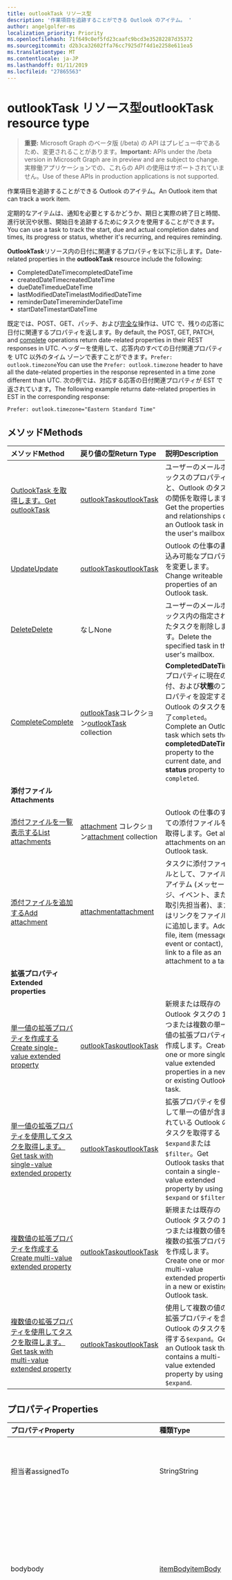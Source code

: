 ```yaml
---
title: outlookTask リソース型
description: '作業項目を追跡することができる Outlook のアイテム。 '
author: angelgolfer-ms
localization_priority: Priority
ms.openlocfilehash: 71f649c0ef5fd23caafc9bcd3e35282287d35372
ms.sourcegitcommit: d2b3ca32602ffa76cc7925d7f4d1e2258e611ea5
ms.translationtype: MT
ms.contentlocale: ja-JP
ms.lasthandoff: 01/11/2019
ms.locfileid: "27865563"
---
```

# <a name="outlooktask-resource-type"></a><span data-ttu-id="bc859-103">outlookTask リソース型</span><span class="sxs-lookup"><span data-stu-id="bc859-103">outlookTask resource type</span></span>

> <span data-ttu-id="bc859-104">**重要:** Microsoft Graph のベータ版 (/beta) の API はプレビュー中であるため、変更されることがあります。</span><span class="sxs-lookup"><span data-stu-id="bc859-104">**Important:** APIs under the /beta version in Microsoft Graph are in preview and are subject to change.</span></span> <span data-ttu-id="bc859-105">実稼働アプリケーションでの、これらの API の使用はサポートされていません。</span><span class="sxs-lookup"><span data-stu-id="bc859-105">Use of these APIs in production applications is not supported.</span></span>

<span data-ttu-id="bc859-106">作業項目を追跡することができる Outlook のアイテム。</span><span class="sxs-lookup"><span data-stu-id="bc859-106">An Outlook item that can track a work item.</span></span> 

<span data-ttu-id="bc859-107">定期的なアイテムは、通知を必要とするかどうか、期日と実際の終了日と時間、進行状況や状態、開始日を追跡するためにタスクを使用することができます。</span><span class="sxs-lookup"><span data-stu-id="bc859-107">You can use a task to track the start, due and actual completion dates and times, its progress or status, whether it's recurring, and requires reminding.</span></span>

<span data-ttu-id="bc859-108">**OutlookTask**リソース内の日付に関連するプロパティを以下に示します。</span><span class="sxs-lookup"><span data-stu-id="bc859-108">Date-related properties in the **outlookTask** resource include the following:</span></span>

- <span data-ttu-id="bc859-109">CompletedDateTime</span><span class="sxs-lookup"><span data-stu-id="bc859-109">completedDateTime</span></span>
- <span data-ttu-id="bc859-110">createdDateTime</span><span class="sxs-lookup"><span data-stu-id="bc859-110">createdDateTime</span></span>
- <span data-ttu-id="bc859-111">dueDateTime</span><span class="sxs-lookup"><span data-stu-id="bc859-111">dueDateTime</span></span>
- <span data-ttu-id="bc859-112">lastModifiedDateTime</span><span class="sxs-lookup"><span data-stu-id="bc859-112">lastModifiedDateTime</span></span>
- <span data-ttu-id="bc859-113">reminderDateTime</span><span class="sxs-lookup"><span data-stu-id="bc859-113">reminderDateTime</span></span>
- <span data-ttu-id="bc859-114">startDateTime</span><span class="sxs-lookup"><span data-stu-id="bc859-114">startDateTime</span></span>

<span data-ttu-id="bc859-115">既定では、POST、GET、パッチ、および[完全な](../api/outlooktask-complete.md)操作は、UTC で、残りの応答に日付に関連するプロパティを返します。</span><span class="sxs-lookup"><span data-stu-id="bc859-115">By default, the POST, GET, PATCH, and [complete](../api/outlooktask-complete.md) operations return date-related properties in their REST responses in UTC.</span></span> <span data-ttu-id="bc859-116">ヘッダーを使用して、応答内のすべての日付関連プロパティを UTC 以外のタイム ゾーンで表すことができます。`Prefer: outlook.timezone`</span><span class="sxs-lookup"><span data-stu-id="bc859-116">You can use the `Prefer: outlook.timezone` header to have all the date-related properties in the response represented in a time zone different than UTC.</span></span> <span data-ttu-id="bc859-117">次の例では、対応する応答の日付関連プロパティが EST で返されています。</span><span class="sxs-lookup"><span data-stu-id="bc859-117">The following example returns date-related properties in EST in the corresponding response:</span></span>

```
Prefer: outlook.timezone="Eastern Standard Time"
```

## <a name="methods"></a><span data-ttu-id="bc859-118">メソッド</span><span class="sxs-lookup"><span data-stu-id="bc859-118">Methods</span></span>

| <span data-ttu-id="bc859-119">メソッド</span><span class="sxs-lookup"><span data-stu-id="bc859-119">Method</span></span>           | <span data-ttu-id="bc859-120">戻り値の型</span><span class="sxs-lookup"><span data-stu-id="bc859-120">Return Type</span></span>    |<span data-ttu-id="bc859-121">説明</span><span class="sxs-lookup"><span data-stu-id="bc859-121">Description</span></span>|
|:---------------|:--------|:----------|
|[<span data-ttu-id="bc859-122">OutlookTask を取得します。</span><span class="sxs-lookup"><span data-stu-id="bc859-122">Get outlookTask</span></span>](../api/outlooktask-get.md) | [<span data-ttu-id="bc859-123">outlookTask</span><span class="sxs-lookup"><span data-stu-id="bc859-123">outlookTask</span></span>](outlooktask.md) |<span data-ttu-id="bc859-124">ユーザーのメールボックスのプロパティと、Outlook のタスクの関係を取得します。</span><span class="sxs-lookup"><span data-stu-id="bc859-124">Get the properties and relationships of an Outlook task in the user's mailbox.</span></span>|
|[<span data-ttu-id="bc859-125">Update</span><span class="sxs-lookup"><span data-stu-id="bc859-125">Update</span></span>](../api/outlooktask-update.md) | [<span data-ttu-id="bc859-126">outlookTask</span><span class="sxs-lookup"><span data-stu-id="bc859-126">outlookTask</span></span>](outlooktask.md) |<span data-ttu-id="bc859-127">Outlook の仕事の書き込み可能なプロパティを変更します。</span><span class="sxs-lookup"><span data-stu-id="bc859-127">Change writeable properties of an Outlook task.</span></span> |
|[<span data-ttu-id="bc859-128">Delete</span><span class="sxs-lookup"><span data-stu-id="bc859-128">Delete</span></span>](../api/outlooktask-delete.md) | <span data-ttu-id="bc859-129">なし</span><span class="sxs-lookup"><span data-stu-id="bc859-129">None</span></span> |<span data-ttu-id="bc859-130">ユーザーのメールボックス内の指定されたタスクを削除します。</span><span class="sxs-lookup"><span data-stu-id="bc859-130">Delete the specified task in the user's mailbox.</span></span> |
|[<span data-ttu-id="bc859-131">Complete</span><span class="sxs-lookup"><span data-stu-id="bc859-131">Complete</span></span>](../api/outlooktask-complete.md)|<span data-ttu-id="bc859-132">[outlookTask](outlooktask.md)コレクション</span><span class="sxs-lookup"><span data-stu-id="bc859-132">[outlookTask](outlooktask.md) collection</span></span>|<span data-ttu-id="bc859-133">**CompletedDateTime**プロパティに現在の日付、および**状態**のプロパティを設定する Outlook のタスクを完了`completed`。</span><span class="sxs-lookup"><span data-stu-id="bc859-133">Complete an Outlook task which sets the **completedDateTime** property to the current date, and **status** property to `completed`.</span></span>|
|<span data-ttu-id="bc859-134">**添付ファイル**</span><span class="sxs-lookup"><span data-stu-id="bc859-134">**Attachments**</span></span>| | |
|[<span data-ttu-id="bc859-135">添付ファイルを一覧表示する</span><span class="sxs-lookup"><span data-stu-id="bc859-135">List attachments</span></span>](../api/outlooktask-list-attachments.md) |<span data-ttu-id="bc859-136">[attachment](attachment.md) コレクション</span><span class="sxs-lookup"><span data-stu-id="bc859-136">[attachment](attachment.md) collection</span></span>| <span data-ttu-id="bc859-137">Outlook の仕事のすべての添付ファイルを取得します。</span><span class="sxs-lookup"><span data-stu-id="bc859-137">Get all attachments on an Outlook task.</span></span>|
|[<span data-ttu-id="bc859-138">添付ファイルを追加する</span><span class="sxs-lookup"><span data-stu-id="bc859-138">Add attachment</span></span>](../api/outlooktask-post-attachments.md) |[<span data-ttu-id="bc859-139">attachment</span><span class="sxs-lookup"><span data-stu-id="bc859-139">attachment</span></span>](attachment.md)| <span data-ttu-id="bc859-140">タスクに添付ファイルとして、ファイル、アイテム (メッセージ、イベント、または取引先担当者)、またはリンクをファイルに追加します。</span><span class="sxs-lookup"><span data-stu-id="bc859-140">Add a file, item (message, event or contact), or link to a file as an attachment to a task.</span></span>|
|<span data-ttu-id="bc859-141">**拡張プロパティ**</span><span class="sxs-lookup"><span data-stu-id="bc859-141">**Extended properties**</span></span>| | |
|[<span data-ttu-id="bc859-142">単一値の拡張プロパティを作成する</span><span class="sxs-lookup"><span data-stu-id="bc859-142">Create single-value extended property</span></span>](../api/singlevaluelegacyextendedproperty-post-singlevalueextendedproperties.md) |[<span data-ttu-id="bc859-143">outlookTask</span><span class="sxs-lookup"><span data-stu-id="bc859-143">outlookTask</span></span>](outlooktask.md)  |<span data-ttu-id="bc859-144">新規または既存の Outlook タスクの 1 つまたは複数の単一値の拡張プロパティを作成します。</span><span class="sxs-lookup"><span data-stu-id="bc859-144">Create one or more single-value extended properties in a new or existing Outlook task.</span></span>   |
|[<span data-ttu-id="bc859-145">単一値の拡張プロパティを使用してタスクを取得します。</span><span class="sxs-lookup"><span data-stu-id="bc859-145">Get task with single-value extended property</span></span>](../api/singlevaluelegacyextendedproperty-get.md)  | [<span data-ttu-id="bc859-146">outlookTask</span><span class="sxs-lookup"><span data-stu-id="bc859-146">outlookTask</span></span>](outlooktask.md) | <span data-ttu-id="bc859-147">拡張プロパティを使用して単一の値が含まれている Outlook のタスクを取得する`$expand`または`$filter`。</span><span class="sxs-lookup"><span data-stu-id="bc859-147">Get Outlook tasks that contain a single-value extended property by using `$expand` or `$filter`.</span></span> |
|[<span data-ttu-id="bc859-148">複数値の拡張プロパティを作成する</span><span class="sxs-lookup"><span data-stu-id="bc859-148">Create multi-value extended property</span></span>](../api/multivaluelegacyextendedproperty-post-multivalueextendedproperties.md) | [<span data-ttu-id="bc859-149">outlookTask</span><span class="sxs-lookup"><span data-stu-id="bc859-149">outlookTask</span></span>](outlooktask.md) | <span data-ttu-id="bc859-150">新規または既存の Outlook タスクの 1 つまたは複数の値を複数の拡張プロパティを作成します。</span><span class="sxs-lookup"><span data-stu-id="bc859-150">Create one or more multi-value extended properties in a new or existing Outlook task.</span></span>  |
|[<span data-ttu-id="bc859-151">複数値の拡張プロパティを使用してタスクを取得します。</span><span class="sxs-lookup"><span data-stu-id="bc859-151">Get task with multi-value extended property</span></span>](../api/multivaluelegacyextendedproperty-get.md)  | [<span data-ttu-id="bc859-152">outlookTask</span><span class="sxs-lookup"><span data-stu-id="bc859-152">outlookTask</span></span>](outlooktask.md) | <span data-ttu-id="bc859-153">使用して複数の値の拡張プロパティを含む Outlook のタスクを取得する`$expand`。</span><span class="sxs-lookup"><span data-stu-id="bc859-153">Get an Outlook task that contains a multi-value extended property by using `$expand`.</span></span> |

## <a name="properties"></a><span data-ttu-id="bc859-154">プロパティ</span><span class="sxs-lookup"><span data-stu-id="bc859-154">Properties</span></span>
| <span data-ttu-id="bc859-155">プロパティ</span><span class="sxs-lookup"><span data-stu-id="bc859-155">Property</span></span>     | <span data-ttu-id="bc859-156">種類</span><span class="sxs-lookup"><span data-stu-id="bc859-156">Type</span></span>   |<span data-ttu-id="bc859-157">説明</span><span class="sxs-lookup"><span data-stu-id="bc859-157">Description</span></span>|
|:---------------|:--------|:----------|
|<span data-ttu-id="bc859-158">担当者</span><span class="sxs-lookup"><span data-stu-id="bc859-158">assignedTo</span></span>|<span data-ttu-id="bc859-159">String</span><span class="sxs-lookup"><span data-stu-id="bc859-159">String</span></span>|<span data-ttu-id="bc859-160">タスクが割り当てられているユーザーの名前。</span><span class="sxs-lookup"><span data-stu-id="bc859-160">The name of the person who has been assigned the task.</span></span>|
|<span data-ttu-id="bc859-161">body</span><span class="sxs-lookup"><span data-stu-id="bc859-161">body</span></span>|[<span data-ttu-id="bc859-162">itemBody</span><span class="sxs-lookup"><span data-stu-id="bc859-162">itemBody</span></span>](itembody.md)|<span data-ttu-id="bc859-p103">通常はタスクに関する情報を含むタスク本体。HTML 型のみがサポートされていることに注意してください。</span><span class="sxs-lookup"><span data-stu-id="bc859-p103">The task body that typically contains information about the task. Note that only HTML type is supported.</span></span>|
|<span data-ttu-id="bc859-165">categories</span><span class="sxs-lookup"><span data-stu-id="bc859-165">categories</span></span>|<span data-ttu-id="bc859-166">String コレクション</span><span class="sxs-lookup"><span data-stu-id="bc859-166">String collection</span></span>|<span data-ttu-id="bc859-167">タスクに関連付けられたカテゴリ。</span><span class="sxs-lookup"><span data-stu-id="bc859-167">The categories associated with the task.</span></span> <span data-ttu-id="bc859-168">各カテゴリは、ユーザーが定義されている[outlookCategory](outlookcategory.md)の**表示名**のプロパティに対応します。</span><span class="sxs-lookup"><span data-stu-id="bc859-168">Each category corresponds to the **displayName** property of an [outlookCategory](outlookcategory.md) that the user has defined.</span></span>|
|<span data-ttu-id="bc859-169">changeKey</span><span class="sxs-lookup"><span data-stu-id="bc859-169">changeKey</span></span>|<span data-ttu-id="bc859-170">String</span><span class="sxs-lookup"><span data-stu-id="bc859-170">String</span></span>|<span data-ttu-id="bc859-171">タスクのバージョン。</span><span class="sxs-lookup"><span data-stu-id="bc859-171">The version of the task.</span></span>|
|<span data-ttu-id="bc859-172">CompletedDateTime</span><span class="sxs-lookup"><span data-stu-id="bc859-172">completedDateTime</span></span>|[<span data-ttu-id="bc859-173">dateTimeTimeZone</span><span class="sxs-lookup"><span data-stu-id="bc859-173">dateTimeTimeZone</span></span>](datetimetimezone.md)|<span data-ttu-id="bc859-174">タスクが終了した日付 (指定のタイム ゾーン)。</span><span class="sxs-lookup"><span data-stu-id="bc859-174">The date in the specified time zone that the task was finished.</span></span>|
|<span data-ttu-id="bc859-175">createdDateTime</span><span class="sxs-lookup"><span data-stu-id="bc859-175">createdDateTime</span></span>|<span data-ttu-id="bc859-176">DateTimeOffset</span><span class="sxs-lookup"><span data-stu-id="bc859-176">DateTimeOffset</span></span>|<span data-ttu-id="bc859-177">日付と時刻、タスクが作成された日時です。</span><span class="sxs-lookup"><span data-stu-id="bc859-177">The date and time when the task was created.</span></span> <span data-ttu-id="bc859-178">既定では、UTC であります。</span><span class="sxs-lookup"><span data-stu-id="bc859-178">By default, it is in UTC.</span></span> <span data-ttu-id="bc859-179">要求ヘッダーにカスタム タイム ゾーンを使用できます。</span><span class="sxs-lookup"><span data-stu-id="bc859-179">You can provide a custom time zone in the request header.</span></span> <span data-ttu-id="bc859-180">プロパティの値は、ISO 8601 形式を使用します。</span><span class="sxs-lookup"><span data-stu-id="bc859-180">The property value uses ISO 8601 format.</span></span> <span data-ttu-id="bc859-181">たとえば、2014 年 1 月 1 日午前 0 時 (UTC) は、次のようになります。`'2014-01-01T00:00:00Z'`</span><span class="sxs-lookup"><span data-stu-id="bc859-181">For example, midnight UTC on Jan 1, 2014 would look like this: `'2014-01-01T00:00:00Z'`.</span></span>|
|<span data-ttu-id="bc859-182">dueDateTime</span><span class="sxs-lookup"><span data-stu-id="bc859-182">dueDateTime</span></span>|[<span data-ttu-id="bc859-183">dateTimeTimeZone</span><span class="sxs-lookup"><span data-stu-id="bc859-183">dateTimeTimeZone</span></span>](datetimetimezone.md)|<span data-ttu-id="bc859-184">タスクが終了する予定の日時 (指定のタイム ゾーン)。</span><span class="sxs-lookup"><span data-stu-id="bc859-184">The date in the specified time zone that the task is to be finished.</span></span>|
|<span data-ttu-id="bc859-185">hasAttachments</span><span class="sxs-lookup"><span data-stu-id="bc859-185">hasAttachments</span></span>|<span data-ttu-id="bc859-186">ブール型</span><span class="sxs-lookup"><span data-stu-id="bc859-186">Boolean</span></span>|<span data-ttu-id="bc859-187">タスクに添付ファイルが含まれている場合、true に設定します。</span><span class="sxs-lookup"><span data-stu-id="bc859-187">Set to true if the task has attachments.</span></span>|
|<span data-ttu-id="bc859-188">id</span><span class="sxs-lookup"><span data-stu-id="bc859-188">id</span></span>|<span data-ttu-id="bc859-189">String</span><span class="sxs-lookup"><span data-stu-id="bc859-189">String</span></span>|<span data-ttu-id="bc859-190">タスクの一意識別子。</span><span class="sxs-lookup"><span data-stu-id="bc859-190">The unique identifier of the task.</span></span> <span data-ttu-id="bc859-191">読み取り専用。</span><span class="sxs-lookup"><span data-stu-id="bc859-191">Read-only.</span></span>|
|<span data-ttu-id="bc859-192">importance</span><span class="sxs-lookup"><span data-stu-id="bc859-192">importance</span></span>|<span data-ttu-id="bc859-193">文字列</span><span class="sxs-lookup"><span data-stu-id="bc859-193">string</span></span>|<span data-ttu-id="bc859-194">イベントの重要度。</span><span class="sxs-lookup"><span data-stu-id="bc859-194">The importance of the event.</span></span> <span data-ttu-id="bc859-195">可能な値は `low`、`normal`、`high` です。</span><span class="sxs-lookup"><span data-stu-id="bc859-195">Possible values are: `low`, `normal`, `high`.</span></span>|
|<span data-ttu-id="bc859-196">isReminderOn</span><span class="sxs-lookup"><span data-stu-id="bc859-196">isReminderOn</span></span>|<span data-ttu-id="bc859-197">ブール値</span><span class="sxs-lookup"><span data-stu-id="bc859-197">Boolean</span></span>|<span data-ttu-id="bc859-198">ユーザーにタスクを通知するアラートを設定する場合は、true に設定します。</span><span class="sxs-lookup"><span data-stu-id="bc859-198">Set to true if an alert is set to remind the user of the task.</span></span>|
|<span data-ttu-id="bc859-199">lastModifiedDateTime</span><span class="sxs-lookup"><span data-stu-id="bc859-199">lastModifiedDateTime</span></span>|<span data-ttu-id="bc859-200">DateTimeOffset</span><span class="sxs-lookup"><span data-stu-id="bc859-200">DateTimeOffset</span></span>|<span data-ttu-id="bc859-201">日付と、タスクが最後に修正されました。</span><span class="sxs-lookup"><span data-stu-id="bc859-201">The date and time when the task was last modified.</span></span> <span data-ttu-id="bc859-202">既定では、UTC であります。</span><span class="sxs-lookup"><span data-stu-id="bc859-202">By default, it is in UTC.</span></span> <span data-ttu-id="bc859-203">要求ヘッダーにカスタム タイム ゾーンを使用できます。</span><span class="sxs-lookup"><span data-stu-id="bc859-203">You can provide a custom time zone in the request header.</span></span> <span data-ttu-id="bc859-204">プロパティの値は、ISO 8601 形式を使用し、UTC 時刻が常に。</span><span class="sxs-lookup"><span data-stu-id="bc859-204">The property value uses ISO 8601 format and is always in UTC time.</span></span> <span data-ttu-id="bc859-205">たとえば、2014 年 1 月 1 日午前 0 時 (UTC) は、次のようになります。`'2014-01-01T00:00:00Z'`</span><span class="sxs-lookup"><span data-stu-id="bc859-205">For example, midnight UTC on Jan 1, 2014 would look like this: `'2014-01-01T00:00:00Z'`.</span></span>|
|<span data-ttu-id="bc859-206">owner</span><span class="sxs-lookup"><span data-stu-id="bc859-206">owner</span></span>|<span data-ttu-id="bc859-207">String</span><span class="sxs-lookup"><span data-stu-id="bc859-207">String</span></span>|<span data-ttu-id="bc859-208">タスクを作成したユーザーの名前。</span><span class="sxs-lookup"><span data-stu-id="bc859-208">The name of the person who created the task.</span></span>|
|<span data-ttu-id="bc859-209">parentFolderId</span><span class="sxs-lookup"><span data-stu-id="bc859-209">parentFolderId</span></span>|<span data-ttu-id="bc859-210">String</span><span class="sxs-lookup"><span data-stu-id="bc859-210">String</span></span>|<span data-ttu-id="bc859-211">タスクの親フォルダーの一意の識別子。</span><span class="sxs-lookup"><span data-stu-id="bc859-211">The unique identifier for the task's parent folder.</span></span>|
|<span data-ttu-id="bc859-212">recurrence</span><span class="sxs-lookup"><span data-stu-id="bc859-212">recurrence</span></span>|[<span data-ttu-id="bc859-213">patternedRecurrence</span><span class="sxs-lookup"><span data-stu-id="bc859-213">patternedRecurrence</span></span>](patternedrecurrence.md)|<span data-ttu-id="bc859-214">タスクの繰り返しパターン。</span><span class="sxs-lookup"><span data-stu-id="bc859-214">The recurrence pattern for the task.</span></span>|
|<span data-ttu-id="bc859-215">reminderDateTime</span><span class="sxs-lookup"><span data-stu-id="bc859-215">reminderDateTime</span></span>|[<span data-ttu-id="bc859-216">dateTimeTimeZone</span><span class="sxs-lookup"><span data-stu-id="bc859-216">dateTimeTimeZone</span></span>](datetimetimezone.md)|<span data-ttu-id="bc859-217">タスクのアラーム通知を行う日時。</span><span class="sxs-lookup"><span data-stu-id="bc859-217">The date and time for a reminder alert of the task to occur.</span></span>|
|<span data-ttu-id="bc859-218">sensitivity</span><span class="sxs-lookup"><span data-stu-id="bc859-218">sensitivity</span></span>|<span data-ttu-id="bc859-219">文字列</span><span class="sxs-lookup"><span data-stu-id="bc859-219">string</span></span>|<span data-ttu-id="bc859-220">タスクのプライバシーのレベルを示します。</span><span class="sxs-lookup"><span data-stu-id="bc859-220">Indicates the level of privacy for the task.</span></span> <span data-ttu-id="bc859-221">可能な値は、`normal`、`personal`、`private`、`confidential` です。</span><span class="sxs-lookup"><span data-stu-id="bc859-221">Possible values are: `normal`, `personal`, `private`, `confidential`.</span></span>|
|<span data-ttu-id="bc859-222">startDateTime</span><span class="sxs-lookup"><span data-stu-id="bc859-222">startDateTime</span></span>|[<span data-ttu-id="bc859-223">dateTimeTimeZone</span><span class="sxs-lookup"><span data-stu-id="bc859-223">dateTimeTimeZone</span></span>](datetimetimezone.md)|<span data-ttu-id="bc859-224">タスクを開始する日付 (指定のタイム ゾーン)。</span><span class="sxs-lookup"><span data-stu-id="bc859-224">The date in the specified time zone when the task is to begin.</span></span>|
|<span data-ttu-id="bc859-225">status</span><span class="sxs-lookup"><span data-stu-id="bc859-225">status</span></span>|<span data-ttu-id="bc859-226">文字列</span><span class="sxs-lookup"><span data-stu-id="bc859-226">string</span></span>|<span data-ttu-id="bc859-227">状態またはタスクの進行状況を示します。</span><span class="sxs-lookup"><span data-stu-id="bc859-227">Indicates the state or progress of the task.</span></span> <span data-ttu-id="bc859-228">可能な値は、`notStarted`、`inProgress`、`completed`、`waitingOnOthers`、`deferred` です。</span><span class="sxs-lookup"><span data-stu-id="bc859-228">Possible values are: `notStarted`, `inProgress`, `completed`, `waitingOnOthers`, `deferred`.</span></span>|
|<span data-ttu-id="bc859-229">subject</span><span class="sxs-lookup"><span data-stu-id="bc859-229">subject</span></span>|<span data-ttu-id="bc859-230">String</span><span class="sxs-lookup"><span data-stu-id="bc859-230">String</span></span>|<span data-ttu-id="bc859-231">タスクのタイトルまたは簡単な説明。</span><span class="sxs-lookup"><span data-stu-id="bc859-231">A brief description or title of the task.</span></span>|

## <a name="relationships"></a><span data-ttu-id="bc859-232">リレーションシップ</span><span class="sxs-lookup"><span data-stu-id="bc859-232">Relationships</span></span>
| <span data-ttu-id="bc859-233">リレーションシップ</span><span class="sxs-lookup"><span data-stu-id="bc859-233">Relationship</span></span> | <span data-ttu-id="bc859-234">型</span><span class="sxs-lookup"><span data-stu-id="bc859-234">Type</span></span>   |<span data-ttu-id="bc859-235">説明</span><span class="sxs-lookup"><span data-stu-id="bc859-235">Description</span></span>|
|:---------------|:--------|:----------|
|<span data-ttu-id="bc859-236">attachments</span><span class="sxs-lookup"><span data-stu-id="bc859-236">attachments</span></span>|<span data-ttu-id="bc859-237">[attachment](attachment.md) コレクション</span><span class="sxs-lookup"><span data-stu-id="bc859-237">[attachment](attachment.md) collection</span></span>|<span data-ttu-id="bc859-238">タスクの[fileAttachment](fileattachment.md)、 [itemAttachment](itemattachment.md)、および[referenceAttachment](referenceattachment.md)の添付ファイルのコレクションです。</span><span class="sxs-lookup"><span data-stu-id="bc859-238">The collection of [fileAttachment](fileattachment.md), [itemAttachment](itemattachment.md), and [referenceAttachment](referenceattachment.md) attachments for the task.</span></span>  <span data-ttu-id="bc859-239">読み取り専用です。</span><span class="sxs-lookup"><span data-stu-id="bc859-239">Read-only.</span></span> <span data-ttu-id="bc859-240">Null 許容型。</span><span class="sxs-lookup"><span data-stu-id="bc859-240">Nullable.</span></span>|
|<span data-ttu-id="bc859-241">multiValueExtendedProperties</span><span class="sxs-lookup"><span data-stu-id="bc859-241">multiValueExtendedProperties</span></span>|<span data-ttu-id="bc859-242">[multiValueLegacyExtendedProperty](multivaluelegacyextendedproperty.md) collection</span><span class="sxs-lookup"><span data-stu-id="bc859-242">[multiValueLegacyExtendedProperty](multivaluelegacyextendedproperty.md) collection</span></span>|<span data-ttu-id="bc859-243">複数値のコレクションは、タスクに対して定義されたプロパティを拡張します。</span><span class="sxs-lookup"><span data-stu-id="bc859-243">The collection of multi-value extended properties defined for the task.</span></span> <span data-ttu-id="bc859-244">読み取り専用です。</span><span class="sxs-lookup"><span data-stu-id="bc859-244">Read-only.</span></span> <span data-ttu-id="bc859-245">Null 許容型。</span><span class="sxs-lookup"><span data-stu-id="bc859-245">Nullable.</span></span>|
|<span data-ttu-id="bc859-246">singleValueExtendedProperties</span><span class="sxs-lookup"><span data-stu-id="bc859-246">singleValueExtendedProperties</span></span>|<span data-ttu-id="bc859-247">[singleValueLegacyExtendedProperty](singlevaluelegacyextendedproperty.md) collection</span><span class="sxs-lookup"><span data-stu-id="bc859-247">[singleValueLegacyExtendedProperty](singlevaluelegacyextendedproperty.md) collection</span></span>|<span data-ttu-id="bc859-248">単一値のコレクションでは、タスクに対して定義されたプロパティを拡張します。</span><span class="sxs-lookup"><span data-stu-id="bc859-248">The collection of single-value extended properties defined for the task.</span></span> <span data-ttu-id="bc859-249">読み取り専用です。</span><span class="sxs-lookup"><span data-stu-id="bc859-249">Read-only.</span></span> <span data-ttu-id="bc859-250">Null 許容型。</span><span class="sxs-lookup"><span data-stu-id="bc859-250">Nullable.</span></span>|

## <a name="json-representation"></a><span data-ttu-id="bc859-251">JSON 表記</span><span class="sxs-lookup"><span data-stu-id="bc859-251">JSON representation</span></span>
<span data-ttu-id="bc859-252">以下は、リソースの JSON 表記です。</span><span class="sxs-lookup"><span data-stu-id="bc859-252">Here is a JSON representation of the resource.</span></span>

<!-- {
  "blockType": "resource",
  "optionalProperties": [
    "attachments",
    "singleValueExtendedProperties",
    "multiValueExtendedProperties"
  ],
  "@odata.type": "microsoft.graph.outlookTask"
}-->

```json
{
  "assignedTo": "String",
  "body": {"@odata.type": "microsoft.graph.itemBody"},
  "categories": ["String"],
  "changeKey": "String",
  "completedDateTime": {"@odata.type": "microsoft.graph.dateTimeTimeZone"},
  "createdDateTime": "String (timestamp)",
  "dueDateTime": {"@odata.type": "microsoft.graph.dateTimeTimeZone"},
  "hasAttachments": true,
  "id": "String (identifier)",
  "importance": "string",
  "isReminderOn": true,
  "lastModifiedDateTime": "String (timestamp)",
  "owner": "String",
  "parentFolderId": "String",
  "recurrence": {"@odata.type": "microsoft.graph.patternedRecurrence"},
  "reminderDateTime": {"@odata.type": "microsoft.graph.dateTimeTimeZone"},
  "sensitivity": "string",
  "startDateTime": {"@odata.type": "microsoft.graph.dateTimeTimeZone"},
  "status": "string",
  "subject": "String"
}

```

<!-- uuid: 8fcb5dbc-d5aa-4681-8e31-b001d5168d79
2015-10-25 14:57:30 UTC -->
<!-- {
  "type": "#page.annotation",
  "description": "outlookTask resource",
  "keywords": "",
  "section": "documentation",
  "tocPath": ""
}-->
